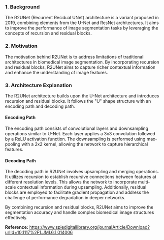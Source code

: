 ### 1. Background
The R2UNet (Recurrent Residual UNet) architecture is a variant proposed in 2019, combining elements from the U-Net and ResNet architectures. It aims to improve the performance of image segmentation tasks by leveraging the concepts of recursion and residual blocks.

### 2. Motivation
The motivation behind R2UNet is to address limitations of traditional architectures in biomedical image segmentation. By incorporating recursion and residual blocks, R2UNet aims to capture richer contextual information and enhance the understanding of image features.

### 3. Architecture Explanation
The R2UNet architecture builds upon the U-Net architecture and introduces recursion and residual blocks. It follows the "U" shape structure with an encoding path and decoding path.

#### Encoding Path
The encoding path consists of convolutional layers and downsampling operations similar to U-Net. Each layer applies a 3x3 convolution followed by a ReLU activation function. The downsampling is performed using max-pooling with a 2x2 kernel, allowing the network to capture hierarchical features.

#### Decoding Path
The decoding path in R2UNet involves upsampling and merging operations. It utilizes recursion to establish recursive connections between features at different resolution levels. This allows the network to incorporate multi-scale contextual information during upsampling. Additionally, residual blocks are employed to facilitate gradient propagation and address the challenge of performance degradation in deeper networks.

By combining recursion and residual blocks, R2UNet aims to improve the segmentation accuracy and handle complex biomedical image structures effectively.



**Reference:** https://www.spiedigitallibrary.org/journalArticle/Download?urlId=10.1117%2F1.JMI.6.1.014006
